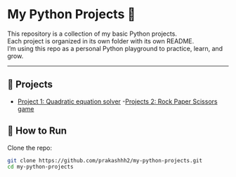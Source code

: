 # My Python Projects 🚀

This repository is a collection of my basic Python projects.  
Each project is organized in its own folder with its own README.  
I’m using this repo as a personal Python playground to practice, learn, and grow.  

---

## 📂 Projects

- [Project 1: Quadratic equation solver](/QEquationSolver/README.md)
-[Projects 2:  Rock Paper Scissors game](/Rock_paper_scissors/README.md)



## 🔧 How to Run
Clone the repo:
```bash
git clone https://github.com/prakashhh2/my-python-projects.git
cd my-python-projects



